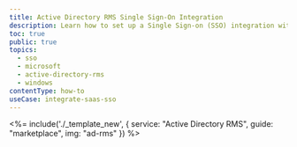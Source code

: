 ```yaml
---
title: Active Directory RMS Single Sign-On Integration
description: Learn how to set up a Single Sign-on (SSO) integration with Active Directory RMS and Auth0.
toc: true
public: true
topics:
  - sso
  - microsoft
  - active-directory-rms
  - windows
contentType: how-to
useCase: integrate-saas-sso
---
```


<%= include('./_template_new', {
  service: "Active Directory RMS",
  guide: "marketplace",
  img: "ad-rms"
}) %>
